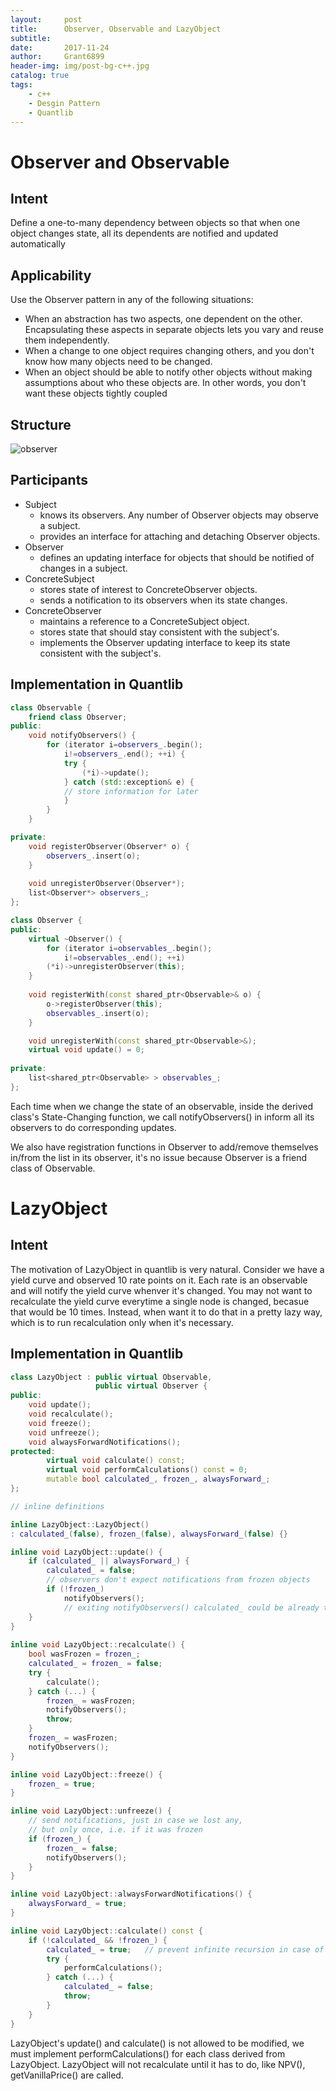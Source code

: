 ```yaml
---
layout:		post
title:		Observer, Observable and LazyObject
subtitle:
date:		2017-11-24
author: 	Grant6899
header-img: img/post-bg-c++.jpg
catalog: true
tags:
    - c++
    - Desgin Pattern
    - Quantlib
---
```


# Observer and Observable

## Intent

Define a one-to-many dependency between objects so that when one object changes state, all its dependents are notified and updated automatically

## Applicability

Use the Observer pattern in any of the following situations:
- When an abstraction has two aspects, one dependent on the other. Encapsulating these aspects in separate objects lets you vary and reuse them independently.
- When a change to one object requires changing others, and you don't know how many objects need to be changed.
- When an object should be able to notify other objects without making assumptions about who these objects are. In other words, you don't want these objects tightly coupled

## Structure

![observer](../_post_img/observer.PNG)

## Participants

- Subject
  - knows its observers. Any number of Observer objects may observe a subject.
  - provides an interface for attaching and detaching Observer objects.
- Observer
  - defines an updating interface for objects that should be notified of changes in a subject.
- ConcreteSubject
  - stores state of interest to ConcreteObserver objects.
  - sends a notification to its observers when its state changes.
- ConcreteObserver
  - maintains a reference to a ConcreteSubject object.
  - stores state that should stay consistent with the subject's.
  - implements the Observer updating interface to keep its state consistent with the subject's.

## Implementation in Quantlib

```c++
class Observable {
	friend class Observer;
public:
	void notifyObservers() {
		for (iterator i=observers_.begin();
			i!=observers_.end(); ++i) {
			try {
				(*i)->update();
			} catch (std::exception& e) {
			// store information for later
			}
		}
	}

private:
	void registerObserver(Observer* o) {
		observers_.insert(o);
	}
    
	void unregisterObserver(Observer*);
	list<Observer*> observers_;
};

class Observer {
public:
	virtual ~Observer() {
		for (iterator i=observables_.begin();
			i!=observables_.end(); ++i)
		(*i)->unregisterObserver(this);
	}
	
    void registerWith(const shared_ptr<Observable>& o) {
		o->registerObserver(this);
		observables_.insert(o);
	}

	void unregisterWith(const shared_ptr<Observable>&);
	virtual void update() = 0;
    
private:
	list<shared_ptr<Observable> > observables_;
};
```
Each time when we change the state of an observable, inside the derived class's State-Changing function, we call notifyObservers() in inform all its observers to do corresponding updates.

We also have registration functions in Observer to add/remove themselves in/from the list in its observer, it's no issue because Observer is a friend class of Observable.

# LazyObject

## Intent

The motivation of LazyObject in quantlib is very natural. Consider we have a yield curve and observed 10 rate points on it. Each rate is an observable and will notify the yield curve whenver it's changed. You may not want to recalculate the yield curve everytime a single node is changed, becasue that would be 10 times. Instead, when want it to do that in a pretty lazy way, which is to run recalculation only when it's necessary.

## Implementation in Quantlib

```c++
class LazyObject : public virtual Observable,
                   public virtual Observer {
public:
	void update();
    void recalculate();
    void freeze();
    void unfreeze();
    void alwaysForwardNotifications();
protected:
        virtual void calculate() const;
        virtual void performCalculations() const = 0;
        mutable bool calculated_, frozen_, alwaysForward_;
};

// inline definitions

inline LazyObject::LazyObject()
: calculated_(false), frozen_(false), alwaysForward_(false) {}

inline void LazyObject::update() {
    if (calculated_ || alwaysForward_) {
        calculated_ = false;
        // observers don't expect notifications from frozen objects
        if (!frozen_)
            notifyObservers();
            // exiting notifyObservers() calculated_ could be already true because of non-lazy observers
    }
}
 
inline void LazyObject::recalculate() {
    bool wasFrozen = frozen_;
    calculated_ = frozen_ = false;
    try {
        calculate();
    } catch (...) {
        frozen_ = wasFrozen;
        notifyObservers();
        throw;
    }
    frozen_ = wasFrozen;
    notifyObservers();
}

inline void LazyObject::freeze() {
    frozen_ = true;
}

inline void LazyObject::unfreeze() {
    // send notifications, just in case we lost any,
    // but only once, i.e. if it was frozen
    if (frozen_) {
        frozen_ = false;
        notifyObservers();
    }
}

inline void LazyObject::alwaysForwardNotifications() {
    alwaysForward_ = true;
}

inline void LazyObject::calculate() const {
    if (!calculated_ && !frozen_) {
        calculated_ = true;   // prevent infinite recursion in case of bootstrapping
        try {
            performCalculations();
        } catch (...) {
            calculated_ = false;
            throw;
        }
    }
}
```

LazyObject's update() and calculate() is not allowed to be modified, we must implement performCalculations() for each class derived from LazyObject. LazyObject will not recalculate until it has to do, like NPV(), getVanillaPrice() are called.

